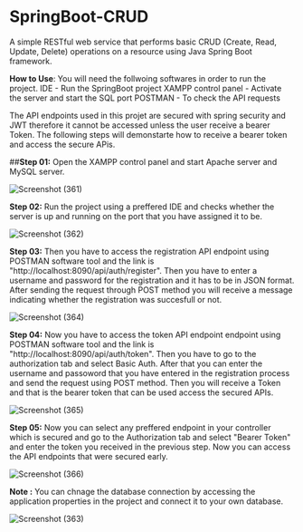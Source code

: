 # SpringBoot-CRUD
A simple RESTful web service that performs basic CRUD (Create, Read, Update, Delete) operations on a resource using Java Spring Boot framework.

**How to Use**: 
You will need the follwoing softwares in order to run the project.
  IDE - Run the SpringBoot project
  XAMPP control panel - Activate the server and start the SQL port
  POSTMAN - To check the API requests

The API endpoints used in this projet are secured with spring security and JWT therefore it cannot be accessed unless the user receive a bearer Token. The following steps will demonstarte how to receive a bearer token and access the secure APis.

##**Step 01:** Open the XAMPP control panel and start Apache server and MySQL server. <br/>

![Screenshot (361)](https://github.com/yaween-desilva/SpringBoot-CRUD/assets/172358358/bdee0c4c-f941-4b8a-a02e-fc418895b9b1)

**Step 02:** Run the project using a preffered IDE and checks whether the server is up and running on the port that you have assigned it to be.

![Screenshot (362)](https://github.com/yaween-desilva/SpringBoot-CRUD/assets/172358358/c7c3691b-fe3b-4f55-88d6-98cb34908fcd)

**Step 03:** Then you have to access the registration API endpoint using POSTMAN software tool and the link is "http://localhost:8090/api/auth/register". Then you have to enter a username and password for the registration and it has to be in JSON format. After sending the request through POST method you will receive a message indicating whether the registration was succesfull or not.

![Screenshot (364)](https://github.com/yaween-desilva/SpringBoot-CRUD/assets/172358358/1ecc6f78-7118-4e7e-94c9-9eb63e68a12b)

**Step 04:** Now you have to access the token API endpoint endpoint using POSTMAN software tool and the link is "http://localhost:8090/api/auth/token". Then you have to go to the authorization tab and select Basic Auth. After that you can enter the username and passoword that you have entered in the registration process and send the request using POST method. Then you will receive a Token and that is the bearer token that can be used access the secured APIs.

![Screenshot (365)](https://github.com/yaween-desilva/SpringBoot-CRUD/assets/172358358/791c2e70-21d5-4ab0-bc68-0d86dae7155b)

**Step 05:** Now you can select any preffered endpoint in your controller which is secured and go to the Authorization tab and select "Bearer Token" and enter the token you received in the previous step. Now you can access the API endpoints that were secured early.

![Screenshot (366)](https://github.com/yaween-desilva/SpringBoot-CRUD/assets/172358358/a18d30ee-3368-4c6f-a9fa-85009b22c96f)

**Note :** You can chnage the database connection by accessing the application properties in the project and connect it to your own database.

![Screenshot (363)](https://github.com/yaween-desilva/SpringBoot-CRUD/assets/172358358/80fd4189-c34a-4666-bff3-35386642e4d3)


